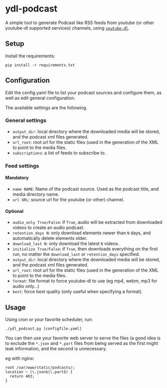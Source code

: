 # ydl-podcast

A simple tool to generate Podcast like RSS feeds from youtube (or other
youtube-dl supported services) channels, using
[`youtube-dl`](https://github.com/rg3/youtube-dl).

## Setup

Install the requirements:

`pip install -r requirements.txt`

## Configuration

Edit the config.yaml file to list your podcast sources and configure them,
as well as edit general configuration.

The available settings are the following.

### General settings

- `output_dir`: local directory where the downloaded media will be stored, and
  the podcast xml files generated.
- `url_root`: root url for the static files (used in the generation of the XML
  to point to the media files.
- `subscriptions`: a list of feeds to subscribe to.

### Feed settings

#### Mandatory
- `name NAME`: Name of the podcast source. Used as the podcast title, and media
  directory name.
- `url URL`: source url for the youtube (or other) channel.

#### Optional
- `audio_only True/False`: if `True`, audio will be extracted from downloaded
  videos to create an audio podcast.
- `retention_days N`: only download elements newer than `N` days, and
  automatically delete elements older.
- `download_last N`: only download the latest `N` videos.
- `initialize True/False`: if `True`, then downloads everything on the first
  run, no matter the `download_last` or `retention_days` specified.
- `output_dir`: local directory where the downloaded media will be stored, and
  the podcast xml files generated.
- `url_root`: root url for the static files (used in the generation of the XML
  to point to the media files.
- `format`: file format to force youtube-dl to use (eg mp4, webm, mp3 for audio
  only…)
- `best`: force best quality (only useful when specifying a format).

## Usage

Using cron or your favorite scheduler, run:

`./ydl_podcast.py [configfile.yaml]`

You can then use your favorite web server to serve the files (a good idea is to
exclude the `*.json` and `*.part` files from being served as the first might
leak information, and the second is unnecessary.

eg with nginx:

```
root /var/www/static/podcasts/;
location ~ (\.json$|\.part$) {
  return 403;
}
```
